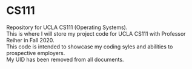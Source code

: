 # CS111
Repository for UCLA CS111 (Operating Systems).<br>
This is where I will store my project code for UCLA CS111 with Professor Reiher in Fall 2020.<br>
This code is intended to showcase my coding syles and abilities to prospective employers.<br>
My UID has been removed from all documents.<br>
